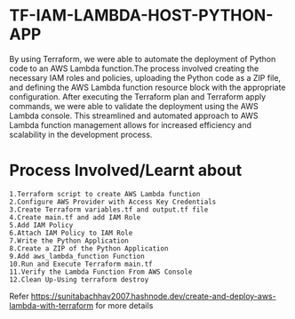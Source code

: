 # TF-IAM-LAMBDA-HOST-PYTHON-APP
By using Terraform, we were able to automate the deployment of Python code to an AWS Lambda function.The process involved creating the necessary IAM roles and policies, uploading the Python code as a ZIP file, and defining the AWS Lambda function resource block with the appropriate configuration. After executing the Terraform plan and Terraform apply commands, we were able to validate the deployment using the AWS Lambda console. This streamlined and automated approach to AWS Lambda function management allows for increased efficiency and scalability in the development process.
# Process Involved/Learnt about
```
1.Terraform script to create AWS Lambda function
2.Configure AWS Provider with Access Key Credentials
3.Create Terraform variables.tf and output.tf file
4.Create main.tf and add IAM Role
5.Add IAM Policy
6.Attach IAM Policy to IAM Role
7.Write the Python Application
8.Create a ZIP of the Python Application
9.Add aws_lambda_function Function
10.Run and Execute Terraform main.tf
11.Verify the Lambda Function From AWS Console
12.Clean Up-Using terraform destroy
``` 
Refer https://sunitabachhav2007.hashnode.dev/create-and-deploy-aws-lambda-with-terraform for more details
